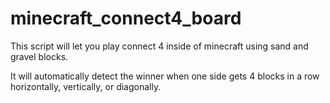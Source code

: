 minecraft_connect4_board
============
This script will let you play connect 4 inside of minecraft using sand and gravel blocks.

It will automatically detect the winner when one side gets 4 blocks in a row horizontally, vertically, or diagonally.